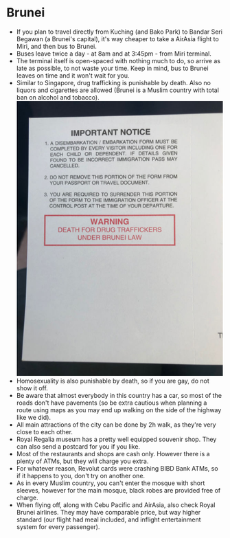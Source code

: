 # Brunei

* If you plan to travel directly from Kuching (and Bako Park) to Bandar Seri Begawan (a Brunei's capital), it's way cheaper to take a AirAsia flight to Miri, and then bus to Brunei.
* Buses leave twice a day - at 8am and at 3:45pm - from Miri terminal.
* The terminal itself is open-spaced with nothing much to do, so arrive as late as possible, to not waste your time. Keep in mind, bus to Brunei leaves on time and it won't wait for you.
* Similar to Singapore, drug trafficking is punishable by death. Also no liquors and cigarettes are allowed (Brunei is a Muslim country with total ban on alcohol and tobacco).
    ![](../../.gitbook/assets/8988206e-83d9-43f7-8a8c-12e9bbba7f66/1b33a893.jpg)
* Homosexuality is also punishable by death, so if you are gay, do not show it off.
* Be aware that almost everybody in this country has a car, so most of the roads don't have pavements (so be extra cautious when planning a route using maps as you may end up walking on the side of the highway like we did).
* All main attractions of the city can be done by 2h walk, as they're very close to each other.
* Royal Regalia museum has a pretty well equipped souvenir shop. They can also send a postcard for you if you like.
* Most of the restaurants and shops are cash only. However there is a plenty of ATMs, but they will charge you extra.
* For whatever reason, Revolut cards were crashing BIBD Bank ATMs, so if it happens to you, don't try on another one.
* As in every Muslim country, you can't enter the mosque with short sleeves, however for the main mosque, black robes are provided free of charge.
* When flying off, along with Cebu Pacific and AirAsia, also check Royal Brunei airlines. They may have comparable price, but way higher standard (our flight had meal included, and inflight entertainment system for every passenger).
